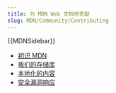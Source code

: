 ```yaml
---
title: 为 MDN Web 文档作贡献
slug: MDN/Community/Contributing
---
```

{{MDNSidebar}}

- [初识 MDN](/zh-CN/docs/MDN/Community/Contributing/Getting_started)
- [我们的存储库](/zh-CN/docs/MDN/Community/Contributing/Our_repositories)
- [本地化的内容](/zh-CN/docs/MDN/Community/Contributing/Translated_content)
- [安全漏洞响应](/zh-CN/docs/MDN/Community/Contributing/Security_vulnerability_response)